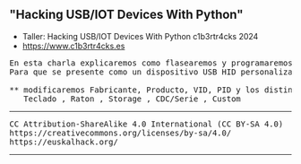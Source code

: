 ## "Hacking USB/IOT Devices With Python"
- Taller: Hacking USB/IOT Devices With Python c1b3rtr4cks 2024
- https://www.c1b3rtr4cks.es

<pre>
En esta charla explicaremos como flasearemos y programaremos un Dispositivo Circuitpython
Para que se presente como un dispositivo USB HID personalizado**

** modificaremos Fabricante, Producto, VID, PID y los distintos Endpoints a presentar
   Teclado , Raton , Storage , CDC/Serie , Custom
</pre>
___

<pre>
CC Attribution-ShareAlike 4.0 International (CC BY-SA 4.0)   
https://creativecommons.org/licenses/by-sa/4.0/   
https://euskalhack.org/   
</pre>
___
<br>
